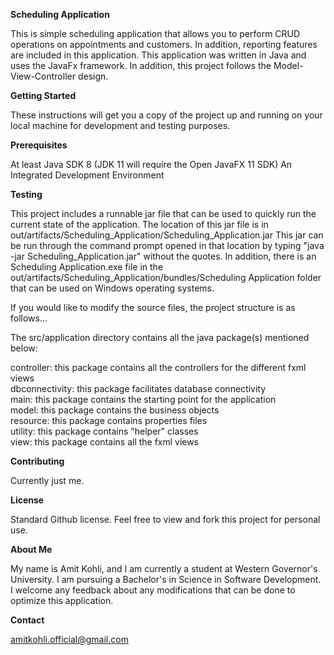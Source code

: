 
**Scheduling Application**

This is simple scheduling application that allows you to perform CRUD operations on appointments and customers. In addition, reporting features are included in this application. This application was written in Java and uses the JavaFx framework.
In addition, this project follows the Model-View-Controller design.

**Getting Started**

These instructions will get you a copy of the project up and running on your local machine for development and testing purposes.

**Prerequisites**

At least Java SDK 8 (JDK 11 will require the Open JavaFX 11 SDK)
An Integrated Development Environment

**Testing**

This project includes a runnable jar file that can be used to quickly run the current state of the application. The location of this jar file is in out/artifacts/Scheduling_Application/Scheduling_Application.jar
This jar can be run through the command prompt opened in that location by typing "java -jar Scheduling_Application.jar" without the quotes. In addition, there is an Scheduling Application.exe file in the out/artifacts/Scheduling_Application/bundles/Scheduling Application
folder that can be used on Windows operating systems.

If you would like to modify the source files, the project structure is as follows...

The src/application directory contains all the java package(s) mentioned below:

controller: this package contains all the controllers for the different fxml views  
dbconnectivity: this package facilitates database connectivity  
main: this package contains the starting point for the application  
model: this package contains the business objects   
resource: this package contains properties files  
utility: this package contains "helper" classes  
view: this package contains all the fxml views  

**Contributing**

Currently just me.

**License**

Standard Github license. Feel free to view and fork this project for personal use.

**About Me**

My name is Amit Kohli, and I am currently a student at Western Governor's University. I am pursuing a Bachelor's in Science in Software Development. I welcome any feedback about any modifications that can be done to optimize this application.

**Contact**

amitkohli.official@gmail.com
